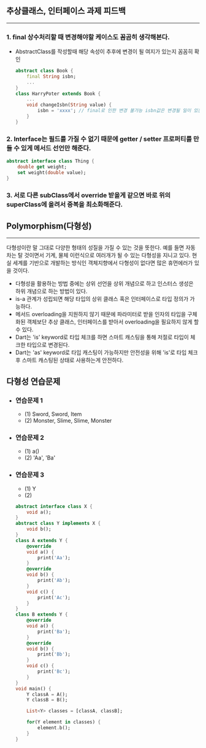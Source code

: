 ## 추상클래스, 인터페이스 과제 피드백
---
### 1. final 상수처리할 때 변경해야할 케이스도 꼼곰히 생각해본다.
- AbstractClass를 작성할때 해당 속성이 추후에 변경이 될 여지가 있는지 꼼꼼히 확인
	```dart
	abstract class Book {
		final String isbn;
		...
	}
	class HarryPoter extends Book {
		...
		void changeIsbn(String value) {
			isbn = 'xxxx'; // final로 인한 변경 불가능 isbn값은 변경될 일이 있는 속성.
		}
	}
	```
### 2. Interface는 필드를 가질 수 없기 때문에 getter / setter 프로퍼티를 만들 수 있게 메서드 선언만 해준다.
```dart
abstract interface class Thing {
	double get weight;
	set weight(double value);
}
```

### 3. 서로 다른 subClass에서 override 받을게 같으면 바로 위의 superClass에 올려서 중복을 최소화해준다.


## Polymorphism(다형성)
---
다형성이란 말 그대로 다양한 형태의 성질을 가질 수 있는 것을 뜻한다.
예를 들면 자동차는 탈 것이면서 기계, 물체 이런식으로 여러개가 될 수 있는 다형성을 지니고 있다.
현실 세계를 기반으로 개발하는 방식인 객체지향에서 다형성이 없다면 많은 휴먼에러가 있을 것이다.

- 다형성을 활용하는 방법 중에는 상위 선언을 상위 개념으로 하고 인스터스 생성은 하위 개념으로 하는 방법이 있다.
- is-a 관계가 성립되면 해당 타입의 상위 클래스 혹은 인터페이스로 타입 정의가 가능하다.
- 메서드 overloading을 지원하지 않기 때문에 파라미터로 받을 인자의 타입을 구체화된 객체보단 추상 클래스, 인터페이스를 받아서 overloading을 필요하지 않게 할 수 있다.
- Dart는 'is' keyword로 타입 체크를 하면 스마트 캐스팅을 통해 저절로 타입이 체크한 타입으로 변경된다.
- Dart는 'as' keyword로 타입 캐스팅이 가능하지만 안전성을 위해 'is'로 타입 체크 후 스마트 캐스팅된 상태로 사용하는게 안전하다.

## 다형성 연습문제
- ### 연습문제 1
	- (1) Sword, Sword, Item
	- (2) Monster, Slime, Slime, Monster
- ### 연습문제 2
	- (1) a()
	- (2) 'Aa', 'Ba'
- ### 연습문제 3
	- (1) Y
	- (2)
	```dart
	abstract interface class X {
		void a();
	}
	abstract class Y implements X {
		void b();
	}
	class A extends Y {
		@override
		void a() {
			print('Aa');
		}
		@override
		void b() {
			print('Ab');
		}
		void c() {
			print('Ac');
		}
	}
	class B extends Y {
		@override
		void a() {
			print('Ba');
		}
		@override
		void b() {
			print('Bb');
		}
		void c() {
			print('Bc');
		}
	}
	void main() {
		Y classA = A();
		Y classB = B();

		List<Y> classes = [classA, classB];

		for(Y element in classes) {
			element.b();
		}
	}
	```
